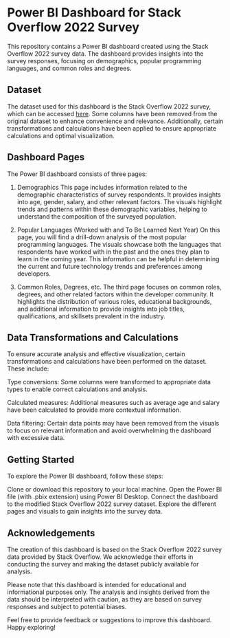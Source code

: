 # Power BI Dashboard for Stack Overflow 2022 Survey
This repository contains a Power BI dashboard created using the Stack Overflow 2022 survey data. The dashboard provides insights into the survey responses, focusing on demographics, popular programming languages, and common roles and degrees.

## Dataset
The dataset used for this dashboard is the Stack Overflow 2022 survey, which can be accessed [here](https://insights.stackoverflow.com/survey). Some columns have been removed from the original dataset to enhance convenience and relevance. Additionally, certain transformations and calculations have been applied to ensure appropriate calculations and optimal visualization.

## Dashboard Pages
The Power BI dashboard consists of three pages:

1. Demographics
This page includes information related to the demographic characteristics of survey respondents. It provides insights into age, gender, salary, and other relevant factors. The visuals highlight trends and patterns within these demographic variables, helping to understand the composition of the surveyed population.

2. Popular Languages (Worked with and To Be Learned Next Year)
On this page, you will find a drill-down analysis of the most popular programming languages. The visuals showcase both the languages that respondents have worked with in the past and the ones they plan to learn in the coming year. This information can be helpful in determining the current and future technology trends and preferences among developers.

3. Common Roles, Degrees, etc.
The third page focuses on common roles, degrees, and other related factors within the developer community. It highlights the distribution of various roles, educational backgrounds, and additional information to provide insights into job titles, qualifications, and skillsets prevalent in the industry.

## Data Transformations and Calculations
To ensure accurate analysis and effective visualization, certain transformations and calculations have been performed on the dataset. These include:

Type conversions: Some columns were transformed to appropriate data types to enable correct calculations and analysis.

Calculated measures: Additional measures such as average age and salary have been calculated to provide more contextual information.

Data filtering: Certain data points may have been removed from the visuals to focus on relevant information and avoid overwhelming the dashboard with excessive data.

## Getting Started
To explore the Power BI dashboard, follow these steps:

Clone or download this repository to your local machine.
Open the Power BI file (with .pbix extension) using Power BI Desktop.
Connect the dashboard to the modified Stack Overflow 2022 survey dataset.
Explore the different pages and visuals to gain insights into the survey data.

## Acknowledgements
The creation of this dashboard is based on the Stack Overflow 2022 survey data provided by Stack Overflow. We acknowledge their efforts in conducting the survey and making the dataset publicly available for analysis.

Please note that this dashboard is intended for educational and informational purposes only. The analysis and insights derived from the data should be interpreted with caution, as they are based on survey responses and subject to potential biases.

Feel free to provide feedback or suggestions to improve this dashboard. Happy exploring!




